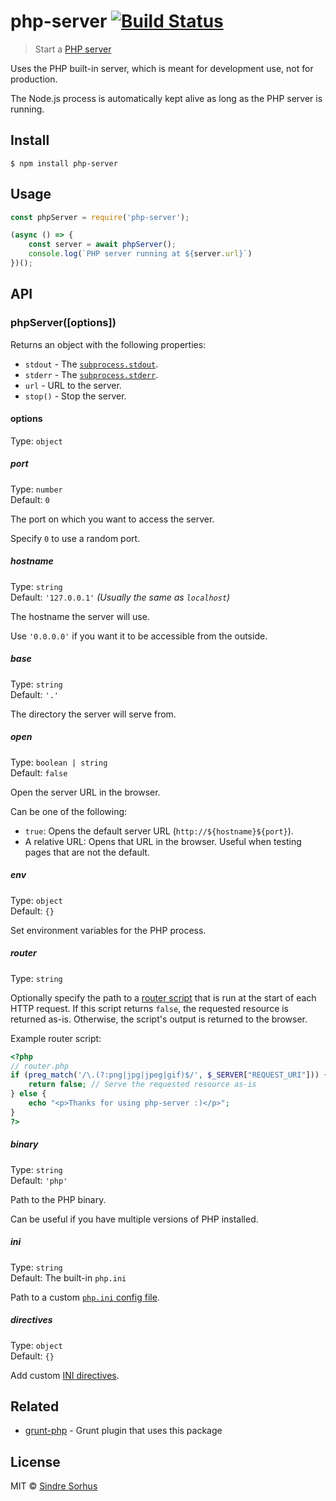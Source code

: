 # php-server [![Build Status](https://travis-ci.com/sindresorhus/php-server.svg?branch=master)](https://travis-ci.com/sindresorhus/php-server)

> Start a [PHP server](https://php.net/manual/en/features.commandline.webserver.php)

Uses the PHP built-in server, which is meant for development use, not for production.

The Node.js process is automatically kept alive as long as the PHP server is running.


## Install

```
$ npm install php-server
```


## Usage

```js
const phpServer = require('php-server');

(async () => {
	const server = await phpServer();
	console.log(`PHP server running at ${server.url}`)
})();
```


## API

### phpServer([options])

Returns an object with the following properties:

- `stdout` - The [`subprocess.stdout`](https://nodejs.org/api/child_process.html#child_process_subprocess_stdout).
- `stderr` - The [`subprocess.stderr`](https://nodejs.org/api/child_process.html#child_process_subprocess_stderr).
- `url` - URL to the server.
- `stop()` - Stop the server.

#### options

Type: `object`

##### port

Type: `number`<br>
Default: `0`

The port on which you want to access the server.

Specify `0` to use a random port.

##### hostname

Type: `string`<br>
Default: `'127.0.0.1'` *(Usually the same as `localhost`)*

The hostname the server will use.

Use `'0.0.0.0'` if you want it to be accessible from the outside.

##### base

Type: `string`<br>
Default: `'.'`

The directory the server will serve from.

##### open

Type: `boolean | string`<br>
Default: `false`

Open the server URL in the browser.

Can be one of the following:
- `true`: Opens the default server URL (`http://${hostname}${port}`).
- A relative URL: Opens that URL in the browser. Useful when testing pages that are not the default.

##### env

Type: `object`<br>
Default: `{}`

Set environment variables for the PHP process.

##### router

Type: `string`

Optionally specify the path to a [router script](https://php.net/manual/en/features.commandline.webserver.php#example-412) that is run at the start of each HTTP request. If this script returns `false`, the requested resource is returned as-is. Otherwise, the script's output is returned to the browser.

Example router script:

```php
<?php
// router.php
if (preg_match('/\.(?:png|jpg|jpeg|gif)$/', $_SERVER["REQUEST_URI"])) {
	return false; // Serve the requested resource as-is
} else {
	echo "<p>Thanks for using php-server :)</p>";
}
?>
```

##### binary

Type: `string`<br>
Default: `'php'`

Path to the PHP binary.

Can be useful if you have multiple versions of PHP installed.

##### ini

Type: `string`<br>
Default: The built-in `php.ini`

Path to a custom [`php.ini` config file](https://php.net/manual/en/ini.php).

##### directives

Type: `object`<br>
Default: `{}`

Add custom [INI directives](https://php.net/manual/en/ini.list.php).


## Related

- [grunt-php](https://github.com/sindresorhus/grunt-php) - Grunt plugin that uses this package


## License

MIT © [Sindre Sorhus](https://sindresorhus.com)
